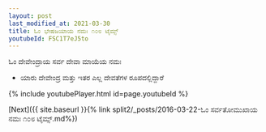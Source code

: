 ```yaml
---
layout: post
last_modified_at: 2021-03-30
title: ಓಂ ಭೇಷಜಯಾಯ ನಮಃ ೧೦೮ ಟೈಮ್ಸ್
youtubeId: FSC1T7eJ5to
---
```

 
 
 ಓಂ ದೇವೇಂದ್ರಾಯ ಸರ್ವ ದೇವಾ ಮಾಯೆಯ ನಮಃ  
 
 -  ಯಾರು ದೇವೇಂದ್ರ ಮತ್ತು ಇತರ ಎಲ್ಲ ದೇವತೆಗಳ ರೂಪದಲ್ಲಿದ್ದಾರೆ 
 
  
 
  
 
 
 
 
 
 


{% include youtubePlayer.html id=page.youtubeId %}
 
[Next]({{ site.baseurl }}{% link  split2/_posts/2016-03-22-ಓಂ ಸರ್ವತೋಮುಖಾಯ ನಮಃ ೧೦೮ ಟೈಮ್ಸ್.md%})
 

